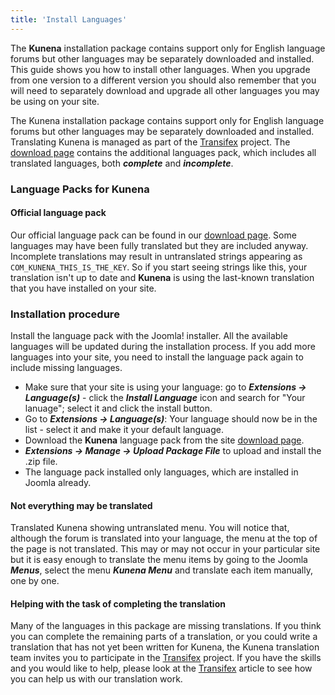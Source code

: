 ```yaml
---
title: 'Install Languages'
---
```


The **Kunena** installation package contains support only for English language forums but other languages may be separately downloaded and installed.  This guide shows you how to install other languages.
When you upgrade from one version to a different version you should also remember that you will need to separately download and upgrade all other languages you may be using on your site.

The Kunena installation package contains support only for English language forums but other languages may be separately downloaded and installed. Translating Kunena is managed as part of the [Transifex](https://www.transifex.com/Kunena-Forum/) project. The [download page](http://www.kunena.org/download) contains the additional languages pack, which includes all translated languages, both **_complete_** and **_incomplete_**.

### Language Packs for Kunena

#### Official language pack

Our official language pack can be found in our [download page](http://www.kunena.org/download). Some languages may have been fully translated but they are included anyway. Incomplete translations may result in untranslated strings appearing as `COM_KUNENA_THIS_IS_THE_KEY`. So if you start seeing strings like this, your translation isn't up to date and **Kunena** is using the last-known translation that you have installed on your site. 

### Installation procedure

Install the language pack with the Joomla! installer. All the available languages will be updated during the installation process. If you add more languages into your site, you need to install the language pack again to include missing languages.

* Make sure that your site is using your language:  go to **_Extensions -> Language(s)_** - click the **_Install Language_** icon and search for "Your lanuage"; select it and click the install button.
* Go to **_Extensions -> Language(s)_**: Your language should now be in the list - select it and make it your default language.
* Download the **Kunena** language pack from the site [download page](http://www.kunena.org/download).
* **_Extensions -> Manage -> Upload Package File_** to upload and install the .zip file.
* The language pack installed only languages, which are installed in Joomla already.

#### Not everything may be translated

Translated Kunena showing untranslated menu. You will notice that, although the forum is translated into your language, the menu at the top of the page is not translated. This may or may not occur in your particular site but it is easy enough to translate the menu items by going to the Joomla **_Menus_**, select the menu **_Kunena Menu_** and translate each item manually, one by one.

#### Helping with the task of completing the translation

Many of the languages in this package are missing translations. If you think you can complete the remaining parts of a translation, or you could write a translation that has not yet been written for Kunena, the Kunena translation team invites you to participate in the [Transifex](../../languages/transifex) project. If you have the skills and you would like to help, please look at the [Transifex](../../languages/transifex) article to see how you can help us with our translation work.